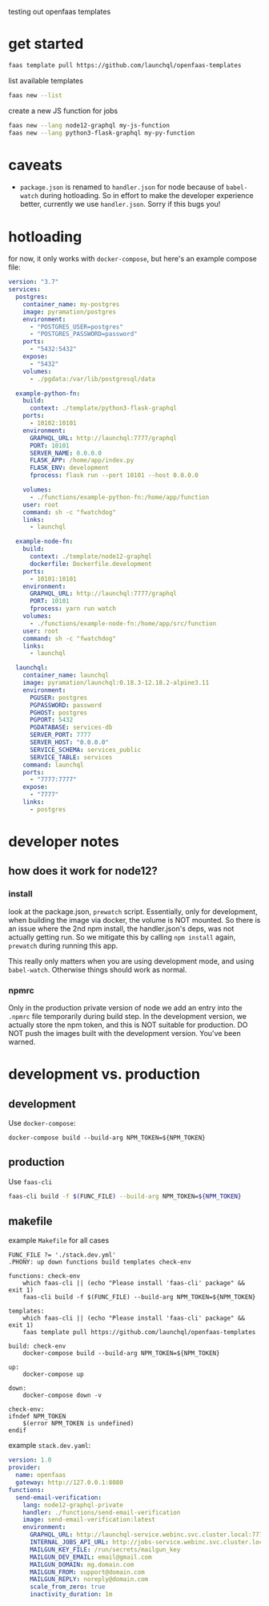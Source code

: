 testing out openfaas templates

# get started

```sh
faas template pull https://github.com/launchql/openfaas-templates
```

list available templates

```sh
faas new --list
```

create a new JS function for jobs

```sh
faas new --lang node12-graphql my-js-function
faas new --lang python3-flask-graphql my-py-function
```

# caveats

* `package.json` is renamed to `handler.json` for node because of `babel-watch` during hotloading. So in effort to make the developer experience better, currently we use `handler.json`. Sorry if this bugs you!

# hotloading

for now, it only works with `docker-compose`, but here's an example compose file:

```yaml
version: "3.7"
services:
  postgres:
    container_name: my-postgres
    image: pyramation/postgres
    environment:
      - "POSTGRES_USER=postgres"
      - "POSTGRES_PASSWORD=password"
    ports:
      - "5432:5432"
    expose:
      - "5432"
    volumes:
      - ./pgdata:/var/lib/postgresql/data

  example-python-fn:
    build:
      context: ./template/python3-flask-graphql
    ports:
      - 10102:10101
    environment:
      GRAPHQL_URL: http://launchql:7777/graphql
      PORT: 10101
      SERVER_NAME: 0.0.0.0
      FLASK_APP: /home/app/index.py
      FLASK_ENV: development
      fprocess: flask run --port 10101 --host 0.0.0.0

    volumes:
      - ./functions/example-python-fn:/home/app/function
    user: root
    command: sh -c "fwatchdog"
    links:
      - launchql

  example-node-fn:
    build:
      context: ./template/node12-graphql
      dockerfile: Dockerfile.development
    ports:
      - 10101:10101
    environment:
      GRAPHQL_URL: http://launchql:7777/graphql
      PORT: 10101
      fprocess: yarn run watch
    volumes:
      - ./functions/example-node-fn:/home/app/src/function
    user: root
    command: sh -c "fwatchdog"
    links:
      - launchql

  launchql:
    container_name: launchql
    image: pyramation/launchql:0.18.3-12.18.2-alpine3.11
    environment:
      PGUSER: postgres
      PGPASSWORD: password
      PGHOST: postgres
      PGPORT: 5432
      PGDATABASE: services-db
      SERVER_PORT: 7777
      SERVER_HOST: "0.0.0.0"
      SERVICE_SCHEMA: services_public
      SERVICE_TABLE: services
    command: launchql
    ports:
      - "7777:7777"
    expose:
      - "7777"
    links:
      - postgres

```

# developer notes

## how does it work for node12?

### install

look at the package.json, `prewatch` script. Essentially, only for development, when building the image via docker, the volume is NOT mounted. So there is an issue where the 2nd npm install, the handler.json's deps, was not actually getting run. So we mitigate this by calling `npm install` again, `prewatch` during running this app. 

This really only matters when you are using development mode, and using `babel-watch`. Otherwise things should work as normal.

### npmrc

Only in the production private version of node we add an entry into the `.npmrc` file temporarily during build step. In the development version, we actually store the npm token, and this is NOT suitable for production. DO NOT push the images built with the development version. You've been warned.

# development vs. production

## development

Use `docker-compose`:

```
docker-compose build --build-arg NPM_TOKEN=${NPM_TOKEN}
```

## production

Use `faas-cli`

```sh
faas-cli build -f $(FUNC_FILE) --build-arg NPM_TOKEN=${NPM_TOKEN}
```

## makefile

example `Makefile` for all cases

```
FUNC_FILE ?= './stack.dev.yml'
.PHONY: up down functions build templates check-env

functions: check-env
	which faas-cli || (echo "Please install 'faas-cli' package" && exit 1)
	faas-cli build -f $(FUNC_FILE) --build-arg NPM_TOKEN=${NPM_TOKEN}

templates:
	which faas-cli || (echo "Please install 'faas-cli' package" && exit 1)
	faas template pull https://github.com/launchql/openfaas-templates

build: check-env
	docker-compose build --build-arg NPM_TOKEN=${NPM_TOKEN}

up:
	docker-compose up

down:
	docker-compose down -v

check-env:
ifndef NPM_TOKEN
	$(error NPM_TOKEN is undefined)
endif
```

example `stack.dev.yaml`:

```yml
version: 1.0
provider:
  name: openfaas
  gateway: http://127.0.0.1:8080
functions:
  send-email-verification:
    lang: node12-graphql-private
    handler: ./functions/send-email-verification
    image: send-email-verification:latest
    environment:
      GRAPHQL_URL: http://launchql-service.webinc.svc.cluster.local:7777/graphql
      INTERNAL_JOBS_API_URL: http://jobs-service.webinc.svc.cluster.local:23456/graphql
      MAILGUN_KEY_FILE: /run/secrets/mailgun_key
      MAILGUN_DEV_EMAIL: email@gmail.com
      MAILGUN_DOMAIN: mg.domain.com
      MAILGUN_FROM: support@domain.com
      MAILGUN_REPLY: noreply@domain.com
      scale_from_zero: true
      inactivity_duration: 1m
```